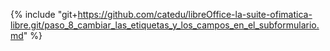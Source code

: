 {% include "git+https://github.com/catedu/libreOffice-la-suite-ofimatica-libre.git/paso_8_cambiar_las_etiquetas_y_los_campos_en_el_subformulario.md" %}